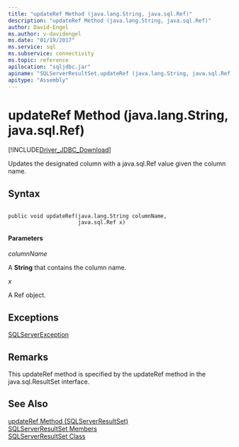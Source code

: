 ```yaml
---
title: "updateRef Method (java.lang.String, java.sql.Ref)"
description: "updateRef Method (java.lang.String, java.sql.Ref)"
author: David-Engel
ms.author: v-davidengel
ms.date: "01/19/2017"
ms.service: sql
ms.subservice: connectivity
ms.topic: reference
apilocation: "sqljdbc.jar"
apiname: "SQLServerResultSet.updateRef (java.lang.String, java.sql.Ref)"
apitype: "Assembly"
---
```

# updateRef Method (java.lang.String, java.sql.Ref)
[!INCLUDE[Driver_JDBC_Download](../../../includes/driver_jdbc_download.md)]

  Updates the designated column with a java.sql.Ref value given the column name.  
  
## Syntax  
  
```  
  
public void updateRef(java.lang.String columnName,  
                      java.sql.Ref x)  
```  
  
#### Parameters  
 *columnName*  
  
 A **String** that contains the column name.  
  
 *x*  
  
 A Ref object.  
  
## Exceptions  
 [SQLServerException](../../../connect/jdbc/reference/sqlserverexception-class.md)  
  
## Remarks  
 This updateRef method is specified by the updateRef method in the java.sql.ResultSet interface.  
  
## See Also  
 [updateRef Method &#40;SQLServerResultSet&#41;](../../../connect/jdbc/reference/updateref-method-sqlserverresultset.md)   
 [SQLServerResultSet Members](../../../connect/jdbc/reference/sqlserverresultset-members.md)   
 [SQLServerResultSet Class](../../../connect/jdbc/reference/sqlserverresultset-class.md)  
  
  

